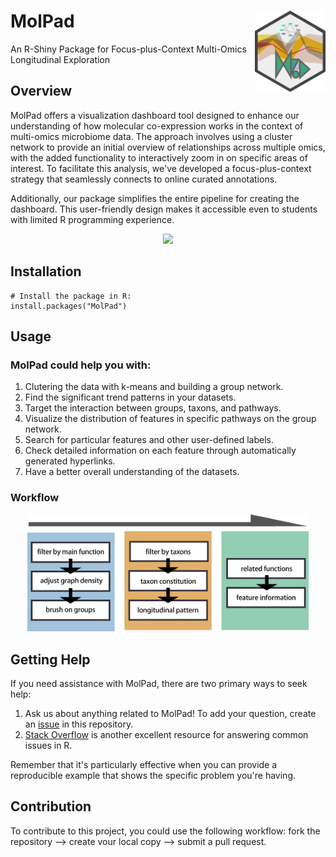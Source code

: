 # MolPad  <img src="https://github.com/KaiyanM/MolPad/blob/main/man/figures/logo.png" align="right" height="130" /></a>
An R-Shiny Package for Focus-plus-Context Multi-Omics Longitudinal Exploration

## Overview

MolPad offers a visualization dashboard tool designed to enhance our understanding of how molecular co-expression works in the context of multi-omics microbiome data. The approach involves using a cluster network to provide an initial overview of relationships across multiple omics, with the added functionality to interactively zoom in on specific areas of interest. To facilitate this analysis, we've developed a focus-plus-context strategy that seamlessly connects to online curated annotations.

Additionally, our package simplifies the entire pipeline for creating the dashboard. This user-friendly design makes it accessible even to students with limited R programming experience.

<p align="center">
  <img src="/man/figures/screen_recording.gif" width="600" /></a>  
</p>


## Installation

```{r, eval = FALSE}
# Install the package in R:
install.packages("MolPad")
```

## Usage

### MolPad could help you with:  

1. Clutering the data with k-means and building a group network.
2. Find the significant trend patterns in your datasets.
3. Target the interaction between groups, taxons, and pathways.
4. Visualize the distribution of features in specific pathways on the group network.
5. Search for particular features and other user-defined labels.
6. Check detailed information on each feature through automatically generated hyperlinks.
7. Have a better overall understanding of the datasets.

### Workflow

<p align="center">
  <img src="man/figures/flow.png" width="450"/></a>  
</p>

## Getting Help

If you need assistance with MolPad, there are two primary ways to seek help:

1. Ask us about anything related to MolPad! To add your question, create an [issue](https://github.com/KaiyanM/MolPad/issues) in this repository.
2. [Stack Overflow](https://stackoverflow.com/questions/tagged/molpad) is another excellent resource for answering common issues in R.

Remember that it's particularly effective when you can provide a reproducible example that shows the specific problem you're having.

## Contribution
To contribute to this project, you could use the following workflow: fork the repository --> create vour local copy --> submit a pull request.

